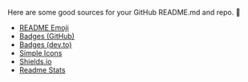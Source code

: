 Here are some good sources for your GitHub README.md and repo. :hugs:

- <a href="https://github.com/ikatyang/emoji-cheat-sheet/blob/master/README.md">README Emoji</a>
- <a href="https://github.com/alexandresanlim/Badges4-README.md-Profile">Badges (GitHub)</a>
- <a href="https://dev.to/envoy_/150-badges-for-github-pnk">Badges (dev.to)</a>
- <a href="https://simpleicons.org/">Simple Icons</a>
- <a href="https://shields.io/category/build">Shields.io</a>
- <a href="https://github.com/anuraghazra/github-readme-stats">Readme Stats</a>
